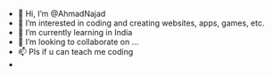 - 👋 Hi, I’m @AhmadNajad
- 👀 I’m interested in coding and creating websites, apps, games, etc.
- 🌱 I’m currently learning in India
- 💞️ I’m looking to collaborate on ...
- 📫 Pls if u can teach me coding
- 
<!---
AhmadNajad/AhmadNajad is a ✨ special ✨ repository because its `README.md` (this file) appears on your GitHub profile.
You can click the Preview link to take a look at your changes.
--->
